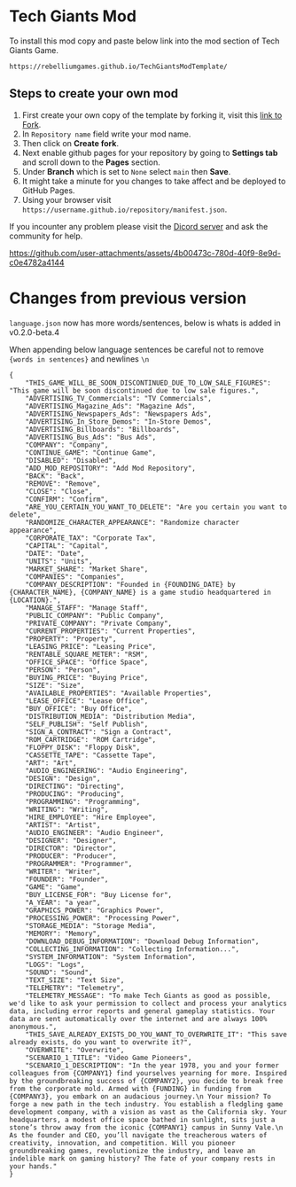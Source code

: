 # Tech Giants Mod

To install this mod copy and paste below link into the mod section of Tech Giants Game. 
```
https://rebelliumgames.github.io/TechGiantsModTemplate/
``` 

## Steps to create your own mod

1. First create your own copy of the template by forking it, visit this [link to Fork](https://github.com/RebelliumGames/TechGiantsModTemplate/fork).
2. In `Repository name` field write your mod name.
3. Then click on **Create fork**.
4. Next enable github pages for your repository by going to **Settings tab** and scroll down to the **Pages** section.
5. Under **Branch** which is set to `None` select `main` then **Save**.
6. It might take a minute for you changes to take affect and be deployed to GitHub Pages.
7. Using your browser visit `https://username.github.io/repository/manifest.json`.

If you incounter any problem please visit the [Dicord server](https://discord.gg/hexEVAxBJr) and ask the community for help.



https://github.com/user-attachments/assets/4b00473c-780d-40f9-8e9d-c0e4782a4144

# Changes from previous version

`language.json` now has more words/sentences, below is whats is added in v0.2.0-beta.4

When appending below language sentences be careful not to remove `{words in sentences}` and newlines `\n`

```
{
    "THIS_GAME_WILL_BE_SOON_DISCONTINUED_DUE_TO_LOW_SALE_FIGURES": "This game will be soon discontinued due to low sale figures.",
    "ADVERTISING_TV_Commercials": "TV Commercials",
    "ADVERTISING_Magazine_Ads": "Magazine Ads",
    "ADVERTISING_Newspapers_Ads": "Newspapers Ads",
    "ADVERTISING_In_Store_Demos": "In-Store Demos",
    "ADVERTISING_Billboards": "Billboards",
    "ADVERTISING_Bus_Ads": "Bus Ads",
    "COMPANY": "Company",
    "CONTINUE_GAME": "Continue Game",
    "DISABLED": "Disabled",
    "ADD_MOD_REPOSITORY": "Add Mod Repository",
    "BACK": "Back",
    "REMOVE": "Remove",
    "CLOSE": "Close",
    "CONFIRM": "Confirm",
    "ARE_YOU_CERTAIN_YOU_WANT_TO_DELETE": "Are you certain you want to delete",
    "RANDOMIZE_CHARACTER_APPEARANCE": "Randomize character appearance",
    "CORPORATE_TAX": "Corporate Tax",
    "CAPITAL": "Capital",
    "DATE": "Date",
    "UNITS": "Units",
    "MARKET_SHARE": "Market Share",
    "COMPANIES": "Companies",
    "COMPANY_DESCRIPTION": "Founded in {FOUNDING_DATE} by {CHARACTER_NAME}, {COMPANY_NAME} is a game studio headquartered in {LOCATION}.",
    "MANAGE_STAFF": "Manage Staff",
    "PUBLIC_COMPANY": "Public Company",
    "PRIVATE_COMPANY": "Private Company",
    "CURRENT_PROPERTIES": "Current Properties",
    "PROPERTY": "Property",
    "LEASING_PRICE": "Leasing Price",
    "RENTABLE_SQUARE_METER": "RSM",
    "OFFICE_SPACE": "Office Space",
    "PERSON": "Person",
    "BUYING_PRICE": "Buying Price",
    "SIZE": "Size",
    "AVAILABLE_PROPERTIES": "Available Properties",
    "LEASE_OFFICE": "Lease Office",
    "BUY_OFFICE": "Buy Office",
    "DISTRIBUTION_MEDIA": "Distribution Media",
    "SELF_PUBLISH": "Self Publish",
    "SIGN_A_CONTRACT": "Sign a Contract",
    "ROM_CARTRIDGE": "ROM Cartridge",
    "FLOPPY_DISK": "Floppy Disk",
    "CASSETTE_TAPE": "Cassette Tape",
    "ART": "Art",
    "AUDIO_ENGINEERING": "Audio Engineering",
    "DESIGN": "Design",
    "DIRECTING": "Directing",
    "PRODUCING": "Producing",
    "PROGRAMMING": "Programming",
    "WRITING": "Writing",
    "HIRE_EMPLOYEE": "Hire Employee",
    "ARTIST": "Artist",
    "AUDIO_ENGINEER": "Audio Engineer",
    "DESIGNER": "Designer",
    "DIRECTOR": "Director",
    "PRODUCER": "Producer",
    "PROGRAMMER": "Programmer",
    "WRITER": "Writer",
    "FOUNDER": "Founder",
    "GAME": "Game",
    "BUY_LICENSE_FOR": "Buy License for",
    "A_YEAR": "a year",
    "GRAPHICS_POWER": "Graphics Power",
    "PROCESSING_POWER": "Processing Power",
    "STORAGE_MEDIA": "Storage Media",
    "MEMORY": "Memory",
    "DOWNLOAD_DEBUG_INFORMATION": "Download Debug Information",
    "COLLECTING_INFORMATION": "Collecting Information...",
    "SYSTEM_INFORMATION": "System Information",
    "LOGS": "Logs",
    "SOUND": "Sound",
    "TEXT_SIZE": "Text Size",
    "TELEMETRY": "Telemetry",
    "TELEMETRY_MESSAGE": "To make Tech Giants as good as possible, we'd like to ask your permission to collect and process your analytics data, including error reports and general gameplay statistics. Your data are sent automatically over the internet and are always 100% anonymous.",
    "THIS_SAVE_ALREADY_EXISTS_DO_YOU_WANT_TO_OVERWRITE_IT": "This save already exists, do you want to overwrite it?",
    "OVERWRITE": "Overwrite",
    "SCENARIO_1_TITLE": "Video Game Pioneers",
    "SCENARIO_1_DESCRIPTION": "In the year 1978, you and your former colleagues from {COMPANY1} find yourselves yearning for more. Inspired by the groundbreaking success of {COMPANY2}, you decide to break free from the corporate mold. Armed with {FUNDING} in funding from {COMPANY3}, you embark on an audacious journey.\n Your mission? To forge a new path in the tech industry. You establish a fledgling game development company, with a vision as vast as the California sky. Your headquarters, a modest office space bathed in sunlight, sits just a stone’s throw away from the iconic {COMPANY1} campus in Sunny Vale.\n As the founder and CEO, you’ll navigate the treacherous waters of creativity, innovation, and competition. Will you pioneer groundbreaking games, revolutionize the industry, and leave an indelible mark on gaming history? The fate of your company rests in your hands."
}
```